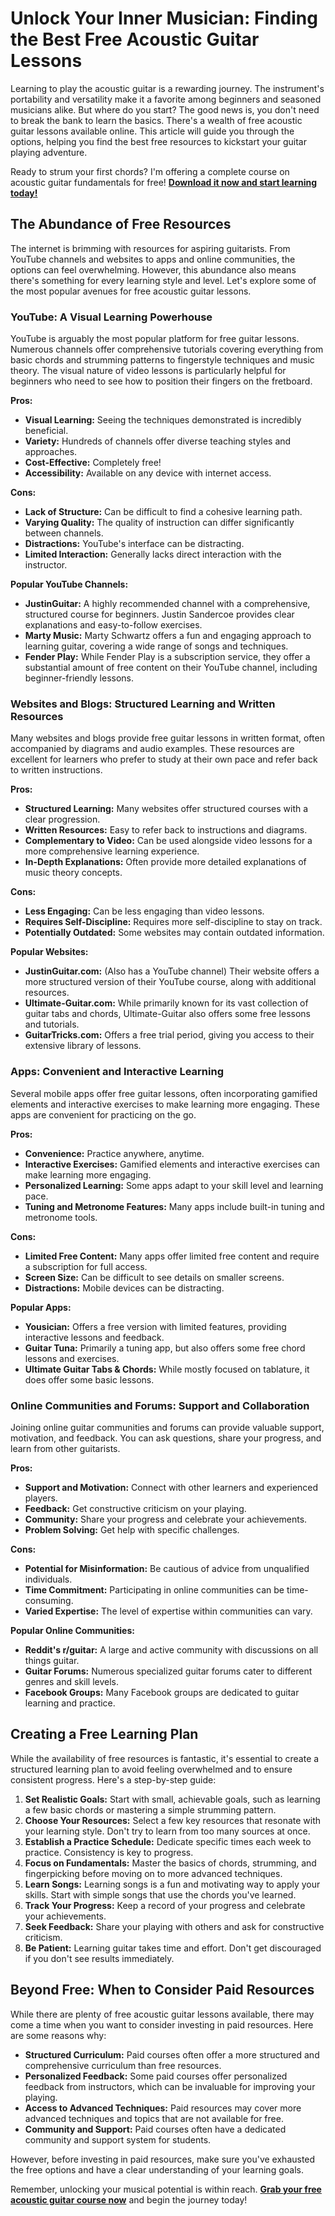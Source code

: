 # Unlock Your Inner Musician: Finding the Best Free Acoustic Guitar Lessons

Learning to play the acoustic guitar is a rewarding journey. The instrument's portability and versatility make it a favorite among beginners and seasoned musicians alike. But where do you start? The good news is, you don't need to break the bank to learn the basics. There's a wealth of free acoustic guitar lessons available online. This article will guide you through the options, helping you find the best free resources to kickstart your guitar playing adventure.

Ready to strum your first chords? I'm offering a complete course on acoustic guitar fundamentals for free! **[Download it now and start learning today!](https://udemywork.com/best-free-acoustic-guitar-lessons)**

## The Abundance of Free Resources

The internet is brimming with resources for aspiring guitarists. From YouTube channels and websites to apps and online communities, the options can feel overwhelming. However, this abundance also means there's something for every learning style and level. Let's explore some of the most popular avenues for free acoustic guitar lessons.

### YouTube: A Visual Learning Powerhouse

YouTube is arguably the most popular platform for free guitar lessons. Numerous channels offer comprehensive tutorials covering everything from basic chords and strumming patterns to fingerstyle techniques and music theory. The visual nature of video lessons is particularly helpful for beginners who need to see how to position their fingers on the fretboard.

**Pros:**

*   **Visual Learning:** Seeing the techniques demonstrated is incredibly beneficial.
*   **Variety:** Hundreds of channels offer diverse teaching styles and approaches.
*   **Cost-Effective:** Completely free!
*   **Accessibility:** Available on any device with internet access.

**Cons:**

*   **Lack of Structure:** Can be difficult to find a cohesive learning path.
*   **Varying Quality:** The quality of instruction can differ significantly between channels.
*   **Distractions:** YouTube's interface can be distracting.
*   **Limited Interaction:** Generally lacks direct interaction with the instructor.

**Popular YouTube Channels:**

*   **JustinGuitar:** A highly recommended channel with a comprehensive, structured course for beginners. Justin Sandercoe provides clear explanations and easy-to-follow exercises.
*   **Marty Music:** Marty Schwartz offers a fun and engaging approach to learning guitar, covering a wide range of songs and techniques.
*   **Fender Play:** While Fender Play is a subscription service, they offer a substantial amount of free content on their YouTube channel, including beginner-friendly lessons.

### Websites and Blogs: Structured Learning and Written Resources

Many websites and blogs provide free guitar lessons in written format, often accompanied by diagrams and audio examples. These resources are excellent for learners who prefer to study at their own pace and refer back to written instructions.

**Pros:**

*   **Structured Learning:** Many websites offer structured courses with a clear progression.
*   **Written Resources:** Easy to refer back to instructions and diagrams.
*   **Complementary to Video:** Can be used alongside video lessons for a more comprehensive learning experience.
*   **In-Depth Explanations:** Often provide more detailed explanations of music theory concepts.

**Cons:**

*   **Less Engaging:** Can be less engaging than video lessons.
*   **Requires Self-Discipline:** Requires more self-discipline to stay on track.
*   **Potentially Outdated:** Some websites may contain outdated information.

**Popular Websites:**

*   **JustinGuitar.com:** (Also has a YouTube channel) Their website offers a more structured version of their YouTube course, along with additional resources.
*   **Ultimate-Guitar.com:** While primarily known for its vast collection of guitar tabs and chords, Ultimate-Guitar also offers some free lessons and tutorials.
*   **GuitarTricks.com:** Offers a free trial period, giving you access to their extensive library of lessons.

### Apps: Convenient and Interactive Learning

Several mobile apps offer free guitar lessons, often incorporating gamified elements and interactive exercises to make learning more engaging. These apps are convenient for practicing on the go.

**Pros:**

*   **Convenience:** Practice anywhere, anytime.
*   **Interactive Exercises:** Gamified elements and interactive exercises can make learning more engaging.
*   **Personalized Learning:** Some apps adapt to your skill level and learning pace.
*   **Tuning and Metronome Features:** Many apps include built-in tuning and metronome tools.

**Cons:**

*   **Limited Free Content:** Many apps offer limited free content and require a subscription for full access.
*   **Screen Size:** Can be difficult to see details on smaller screens.
*   **Distractions:** Mobile devices can be distracting.

**Popular Apps:**

*   **Yousician:** Offers a free version with limited features, providing interactive lessons and feedback.
*   **Guitar Tuna:** Primarily a tuning app, but also offers some free chord lessons and exercises.
*   **Ultimate Guitar Tabs & Chords:** While mostly focused on tablature, it does offer some basic lessons.

### Online Communities and Forums: Support and Collaboration

Joining online guitar communities and forums can provide valuable support, motivation, and feedback. You can ask questions, share your progress, and learn from other guitarists.

**Pros:**

*   **Support and Motivation:** Connect with other learners and experienced players.
*   **Feedback:** Get constructive criticism on your playing.
*   **Community:** Share your progress and celebrate your achievements.
*   **Problem Solving:** Get help with specific challenges.

**Cons:**

*   **Potential for Misinformation:** Be cautious of advice from unqualified individuals.
*   **Time Commitment:** Participating in online communities can be time-consuming.
*   **Varied Expertise:** The level of expertise within communities can vary.

**Popular Online Communities:**

*   **Reddit's r/guitar:** A large and active community with discussions on all things guitar.
*   **Guitar Forums:** Numerous specialized guitar forums cater to different genres and skill levels.
*   **Facebook Groups:** Many Facebook groups are dedicated to guitar learning and practice.

## Creating a Free Learning Plan

While the availability of free resources is fantastic, it's essential to create a structured learning plan to avoid feeling overwhelmed and to ensure consistent progress. Here's a step-by-step guide:

1.  **Set Realistic Goals:** Start with small, achievable goals, such as learning a few basic chords or mastering a simple strumming pattern.
2.  **Choose Your Resources:** Select a few key resources that resonate with your learning style. Don't try to learn from too many sources at once.
3.  **Establish a Practice Schedule:** Dedicate specific times each week to practice. Consistency is key to progress.
4.  **Focus on Fundamentals:** Master the basics of chords, strumming, and fingerpicking before moving on to more advanced techniques.
5.  **Learn Songs:** Learning songs is a fun and motivating way to apply your skills. Start with simple songs that use the chords you've learned.
6.  **Track Your Progress:** Keep a record of your progress and celebrate your achievements.
7.  **Seek Feedback:** Share your playing with others and ask for constructive criticism.
8.  **Be Patient:** Learning guitar takes time and effort. Don't get discouraged if you don't see results immediately.

## Beyond Free: When to Consider Paid Resources

While there are plenty of free acoustic guitar lessons available, there may come a time when you want to consider investing in paid resources. Here are some reasons why:

*   **Structured Curriculum:** Paid courses often offer a more structured and comprehensive curriculum than free resources.
*   **Personalized Feedback:** Some paid courses offer personalized feedback from instructors, which can be invaluable for improving your playing.
*   **Access to Advanced Techniques:** Paid resources may cover more advanced techniques and topics that are not available for free.
*   **Community and Support:** Paid courses often have a dedicated community and support system for students.

However, before investing in paid resources, make sure you've exhausted the free options and have a clear understanding of your learning goals.

Remember, unlocking your musical potential is within reach. **[Grab your free acoustic guitar course now](https://udemywork.com/best-free-acoustic-guitar-lessons)** and begin the journey today!

